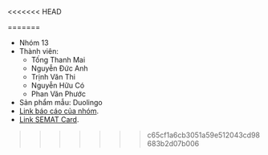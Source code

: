 <<<<<<< HEAD

=======
- Nhóm 13
- Thành viên:
    - Tống Thanh Mai
    - Nguyễn Ðức Anh
    - Trịnh Văn Thi
    - Nguyễn Hữu Có
    - Phan Văn Phước
- Sản phẩm mẫu: Duolingo
- [Link báo cáo của nhóm](https://drive.google.com/open?id=1MUAzPxL_Ul0zKLNY5zd_qtqrKjTdNLwT).
- [Link SEMAT Card](https://docs.google.com/spreadsheets/d/1aMXUR-plCDnrtq9ZQRm1zqqIq7_FxlWnyJqqivu6KcQ/edit#gid=1928955174).
>>>>>>> c65cf1a6cb3051a59e512043cd98683b2d07b006
